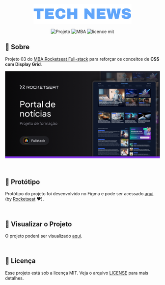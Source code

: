 <p align="center">  
   <img src="assets/Logo.svg" alt="Logotipo"/> 
</p>

<div align="center">

![Projeto](https://img.shields.io/badge/danilosalvador-news--portal-green)
![MBA](https://img.shields.io/badge/MBA-full--stack-8234e9)
![licence mit](https://img.shields.io/badge/license-MIT-green)

</div>

## 📖 Sobre

Projeto 03 do [MBA Rocketseat Full-stack](https://www.rocketseat.com.br/mba) para reforçar os conceitos de **CSS com Display Grid**.

<p align="center">  
   <img src="files/banner.png" alt="Banner do projeto"/> 
</p>

<br/>

## 🎨 Protótipo

Protótipo do projeto foi desenvolvido no Figma e pode ser acessado [aqui](files/prototype.fig) (by [Rocketseat](https://github.com/rocketseat) ❤️).

<br/>

## 🚀 Visualizar o Projeto

O projeto poderá ser visualizado [aqui](https://danilosalvador.github.io/news-portal/).

<br/>

## 📝 Licença
Esse projeto está sob a licença MIT. Veja o arquivo [LICENSE](LICENSE) para mais detalhes.